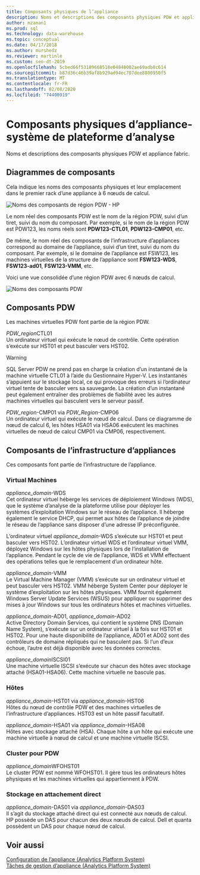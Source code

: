 ```yaml
---
title: Composants physiques de l’appliance
description: Noms et descriptions des composants physiques PDW et appliance fabric.
author: mzaman1
ms.prod: sql
ms.technology: data-warehouse
ms.topic: conceptual
ms.date: 04/17/2018
ms.author: murshedz
ms.reviewer: martinle
ms.custom: seo-dt-2019
ms.openlocfilehash: 5cbed66f53189668518e04848002ae69adb8c614
ms.sourcegitcommit: b87d36c46b39af8b929ad94ec707dee8800950f5
ms.translationtype: MT
ms.contentlocale: fr-FR
ms.lasthandoff: 02/08/2020
ms.locfileid: "74400919"
---
```

# <a name="appliance-physical-components---analytics-platform-system"></a>Composants physiques d’appliance-système de plateforme d’analyse
Noms et descriptions des composants physiques PDW et appliance fabric. 
  
<!-- MISSING LINKS See also [HDInsight Physical Components &#40;Analytics Platform System&#41;](hdinsight-physical-components.md).  -->  
  
## <a name="diagrams"></a>Diagrammes de composants  
Cela indique les noms des composants physiques et leur emplacement dans le premier rack d’une appliance à 6 nœuds de calcul.  
  
![Noms des composants de région PDW - HP](./media/pdw-and-appliance-fabric-physical-components/APS_HW_ComponentNames-HP.png "APS_HW_ComponentNames-HP")  
  
Le nom réel des composants PDW est le nom de la région PDW, suivi d’un tiret, suivi du nom du composant. Par exemple, si le nom de la région PDW est PDW123, les noms réels sont **PDW123-CTL01**, **PDW123-CMP01**, etc.  
  
De même, le nom réel des composants de l’infrastructure d’appliances correspond au domaine de l’appliance, suivi d’un tiret, suivi du nom du composant. Par exemple, si le domaine de l’appliance est FSW123, les machines virtuelles de la structure de l’appliance sont **FSW123-WDS**, **FSW123-ad01**, **FSW123-VMM**, etc.  
  
Voici une vue consolidée d’une région PDW avec 6 nœuds de calcul.  
  
![Noms des composants PDW](./media/pdw-and-appliance-fabric-physical-components/APS_HW_Names.png "APS_HW_Names")  
  
## <a name="pdw"></a>Composants PDW  
Les machines virtuelles PDW font partie de la région PDW.  
  
*PDW_region*CTL01  
Un ordinateur virtuel qui exécute le nœud de contrôle. Cette opération s’exécute sur HST01 et peut basculer vers HST02.  
  
> [!WARNING]  
> SQL Server PDW ne prend pas en charge la création d’un instantané de la machine virtuelle CTL01 à l’aide du Gestionnaire Hyper-V. Les instantanés s’appuient sur le stockage local, ce qui provoque des erreurs si l’ordinateur virtuel tente de basculer vers sa sauvegarde. La création d’un instantané peut également entraîner des problèmes de fiabilité avec les autres machines virtuelles qui basculent vers le serveur passif.  
  
*PDW_region*-CMP01 via *PDW_Region*-CMP06  
Un ordinateur virtuel qui exécute le nœud de calcul. Dans ce diagramme de nœud de calcul 6, les hôtes HSA01 via HSA06 exécutent les machines virtuelles de nœud de calcul CMP01 via CMP06, respectivement.  
  
## <a name="fabric"></a>Composants de l’infrastructure d’appliances  
Ces composants font partie de l’infrastructure de l’appliance.  
  
### <a name="virtual-machines"></a>Virtual Machines  
*appliance_domain*-WDS  
Cet ordinateur virtuel héberge les services de déploiement Windows (WDS), que le système d’analyse de la plateforme utilise pour déployer les systèmes d’exploitation Windows sur le réseau de l’appliance. Il héberge également le service DHCP, qui permet aux hôtes de l’appliance de joindre le réseau de l’appliance sans disposer d’une adresse IP préconfigurée.  
  
L’ordinateur virtuel *appliance_domain*-WDS s’exécute sur HST01 et peut basculer vers HST02. L’ordinateur virtuel WDS et l’ordinateur virtuel VMM, déployez Windows sur les hôtes physiques lors de l’installation de l’appliance. Pendant le cycle de vie de l’appliance, WDS et VMM effectuent des opérations telles que le remplacement d’un ordinateur hôte.  
  
*appliance_domain*-VMM  
Le Virtual Machine Manager (VMM) s’exécute sur un ordinateur virtuel et peut basculer vers HST02. VMM héberge System Center pour déployer le système d’exploitation sur les hôtes physiques. VMM fournit également Windows Server Update Services (WSUS) pour appliquer ou supprimer des mises à jour Windows sur tous les ordinateurs hôtes et machines virtuelles.  
  
*appliance_domain*-AD01, *appliance_domain*-AD02  
Active Directory Domain Services, qui contient le système DNS (Domain Name System), s’exécute sur un ordinateur virtuel à la fois sur HST01 et HST02. Pour une haute disponibilité de l’appliance, AD01 et AD02 sont des contrôleurs de domaine répliqués qui ne basculent pas. Si l’un d’eux échoue, l’autre est déjà disponible avec les données correctes.  
  
*appliance_domain*ISCSI01  
Une machine virtuelle ISCSI s’exécute sur chacun des hôtes avec stockage attaché (HSA01-HSA06). Cette machine virtuelle ne bascule pas.  
  
### <a name="hosts"></a>Hôtes  
*appliance_domain*-HST01 via *appliance_domain*-HST06  
Hôtes du nœud de contrôle PDW et des machines virtuelles de l’infrastructure d’appliances. HST03 est un hôte passif facultatif.  
  
*appliance_domain*-HSA01 via *appliance_domain*-HSA08  
Hôtes avec stockage attaché (HSA). Chaque hôte a un hôte qui exécute une machine virtuelle à nœud de calcul et une machine virtuelle ISCSI.  
  
### <a name="cluster-for-pdw"></a>Cluster pour PDW  
*appliance_domain*WFOHST01  
Le cluster PDW est nommé WFOHST01. Il gère tous les ordinateurs hôtes physiques et les machines virtuelles qui appartiennent à PDW.  
  
### <a name="direct-attached-storage"></a>Stockage en attachement direct  
*appliance_domain*-DAS01 via *appliance_domain*-DAS03  
Il s’agit du stockage attaché direct qui est connecté aux nœuds de calcul. HP possède un DAS pour chacun des deux nœuds de calcul. Dell et quanta possèdent un DAS pour chaque nœud de calcul.  
  
## <a name="see-also"></a>Voir aussi  
<!-- MISSING LINKS [Hardware Configurations &#40;Analytics Platform System&#41;](../architecture/hardware-configurations.md)  -->  
[Configuration de l’appliance &#40;Analytics Platform System&#41;](appliance-configuration.md)  
[Tâches de gestion d’appliance &#40;Analytics Platform System&#41;](appliance-management-tasks.md)  
  
